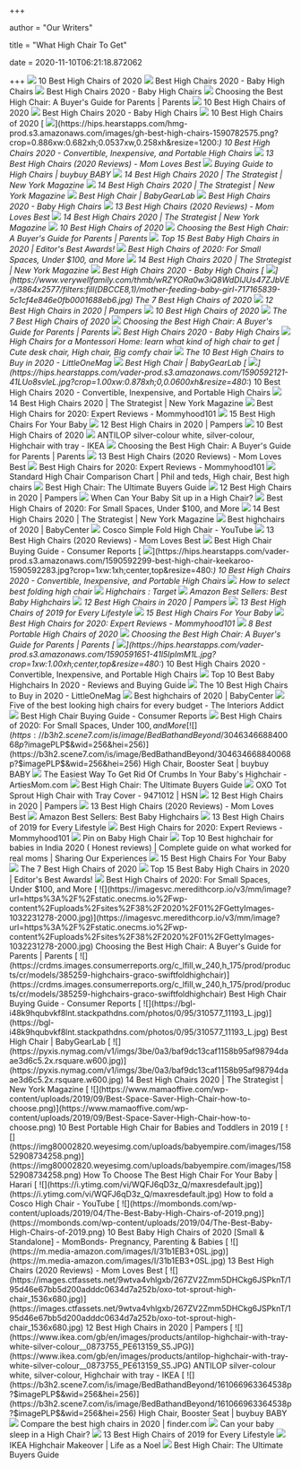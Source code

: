 +++
        
author = "Our Writers"
        
title = "What High Chair To Get"
        
date = 2020-11-10T06:21:18.872062
        
+++
[ ![](https://res.cloudinary.com/babylist/image/upload/f_auto,q_auto:best,c_scale/v1584597701/Best-of-high-chairs-2020-pin_glxmjb.jpg)](https://res.cloudinary.com/babylist/image/upload/f_auto,q_auto:best,c_scale/v1584597701/Best-of-high-chairs-2020-pin_glxmjb.jpg) 10 Best High Chairs of 2020
[ ![](http://images.agoramedia.com/wte3.0/gcms/Best-High-Chairs-2020-722x406.jpg?width=414)](http://images.agoramedia.com/wte3.0/gcms/Best-High-Chairs-2020-722x406.jpg?width=414) Best High Chairs 2020 - Baby High Chairs
[ ![](https://images.agoramedia.com/wte3.0/gcms/Peg-Perego-Siesta-High-Chair-Editors-Choice.jpg)](https://images.agoramedia.com/wte3.0/gcms/Peg-Perego-Siesta-High-Chair-Editors-Choice.jpg) Best High Chairs 2020 - Baby High Chairs
[ ![](https://imagesvc.meredithcorp.io/v3/mm/image?url=https%3A%2F%2Fstatic.onecms.io%2Fwp-content%2Fuploads%2Fsites%2F38%2F2020%2F01%2Fantilop-high-chair.jpeg)](https://imagesvc.meredithcorp.io/v3/mm/image?url=https%3A%2F%2Fstatic.onecms.io%2Fwp-content%2Fuploads%2Fsites%2F38%2F2020%2F01%2Fantilop-high-chair.jpeg) Choosing the Best High Chair: A Buyer's Guide for Parents | Parents
[ ![](https://images.ctfassets.net/50gzycvace50/1xMcZmxWi8yudIF69o2TzA/eca3f9a95006490a19b338b1095936c1/baby-jogger-city-bistro-high-chair-photo.jpg)](https://images.ctfassets.net/50gzycvace50/1xMcZmxWi8yudIF69o2TzA/eca3f9a95006490a19b338b1095936c1/baby-jogger-city-bistro-high-chair-photo.jpg) 10 Best High Chairs of 2020
[ ![](https://images.agoramedia.com/wte3.0/gcms/wte-awards-2019-mom-pick-Graco-Table2Table-Premier-Fold-7-in-1-Highchair.jpg)](https://images.agoramedia.com/wte3.0/gcms/wte-awards-2019-mom-pick-Graco-Table2Table-Premier-Fold-7-in-1-Highchair.jpg) Best High Chairs 2020 - Baby High Chairs
[ ![](https://images.ctfassets.net/50gzycvace50/10Di9Xumus0hDGokTN7Xr0/acefce2919dc5af2ed26df64e76f70b9/Screen_Shot_2019-01-29_at_12.05.41_PM.png)](https://images.ctfassets.net/50gzycvace50/10Di9Xumus0hDGokTN7Xr0/acefce2919dc5af2ed26df64e76f70b9/Screen_Shot_2019-01-29_at_12.05.41_PM.png) 10 Best High Chairs of 2020
[ ![](https://hips.hearstapps.com/hmg-prod.s3.amazonaws.com/images/gh-best-high-chairs-1590782575.png?crop=0.886xw:0.682xh;0.0537xw,0.258xh&resize=1200:*)](https://hips.hearstapps.com/hmg-prod.s3.amazonaws.com/images/gh-best-high-chairs-1590782575.png?crop=0.886xw:0.682xh;0.0537xw,0.258xh&resize=1200:*) 10 Best High Chairs 2020 - Convertible, Inexpensive, and Portable High  Chairs
[ ![](https://m.media-amazon.com/images/I/41eXLZbAKuL.jpg)](https://m.media-amazon.com/images/I/41eXLZbAKuL.jpg) 13 Best High Chairs (2020 Reviews) - Mom Loves Best
[ ![](http://s7d9.scene7.com/is/image/BedBathandBeyond/baby/images/product_guides/baby_indvprodguides_highchair_1016242071.jpg)](http://s7d9.scene7.com/is/image/BedBathandBeyond/baby/images/product_guides/baby_indvprodguides_highchair_1016242071.jpg) Buying Guide to High Chairs | buybuy BABY
[ ![](https://pyxis.nymag.com/v1/imgs/f3b/103/a01f2293377f21d200247208dc4127fbf8.rdeep-vertical.w245.jpg)](https://pyxis.nymag.com/v1/imgs/f3b/103/a01f2293377f21d200247208dc4127fbf8.rdeep-vertical.w245.jpg) 14 Best High Chairs 2020 | The Strategist | New York Magazine
[ ![](https://pyxis.nymag.com/v1/imgs/837/135/0382ade28274151ae8d6eb20595b3f0039-graco-simpleswitch-portable-high-chair-a.2x.rsquare.w600.jpg)](https://pyxis.nymag.com/v1/imgs/837/135/0382ade28274151ae8d6eb20595b3f0039-graco-simpleswitch-portable-high-chair-a.2x.rsquare.w600.jpg) 14 Best High Chairs 2020 | The Strategist | New York Magazine
[ ![](https://bgl-i48k9hqubvkf8lnt.stackpathdns.com/photos/1/85/319569_13545_M.jpg)](https://bgl-i48k9hqubvkf8lnt.stackpathdns.com/photos/1/85/319569_13545_M.jpg) Best High Chair | BabyGearLab
[ ![](https://images.agoramedia.com/wte3.0/gcms/Oribel-Cocoon-3-Stage-Easy-Clean.jpg)](https://images.agoramedia.com/wte3.0/gcms/Oribel-Cocoon-3-Stage-Easy-Clean.jpg) Best High Chairs 2020 - Baby High Chairs
[ ![](https://m.media-amazon.com/images/I/310SRTon0RL.jpg)](https://m.media-amazon.com/images/I/310SRTon0RL.jpg) 13 Best High Chairs (2020 Reviews) - Mom Loves Best
[ ![](https://pyxis.nymag.com/v1/imgs/e49/183/0641e5caf2ba9388b7e30f267a3895cc5c.rdeep-vertical.w245.jpg)](https://pyxis.nymag.com/v1/imgs/e49/183/0641e5caf2ba9388b7e30f267a3895cc5c.rdeep-vertical.w245.jpg) 14 Best High Chairs 2020 | The Strategist | New York Magazine
[ ![](https://images.ctfassets.net/50gzycvace50/a3dbee02aeb04caea248d3b5f6cb97e0f3feb3191221e82536394ef2fce66d46/4a7ee20b50890c90a5f4e4e8e0bd5771/a3dbee02aeb04caea248d3b5f6cb97e0f3feb3191221e82536394ef2fce66d46.png?fl=progressive&fm=jpg&bg=rgb:f9f9f9&w=620&h=620)](https://images.ctfassets.net/50gzycvace50/a3dbee02aeb04caea248d3b5f6cb97e0f3feb3191221e82536394ef2fce66d46/4a7ee20b50890c90a5f4e4e8e0bd5771/a3dbee02aeb04caea248d3b5f6cb97e0f3feb3191221e82536394ef2fce66d46.png?fl=progressive&fm=jpg&bg=rgb:f9f9f9&w=620&h=620) 10 Best High Chairs of 2020
[ ![](https://imagesvc.meredithcorp.io/v3/mm/image?url=https%3A%2F%2Fstatic.onecms.io%2Fwp-content%2Fuploads%2Fsites%2F38%2F2020%2F01%2Fingenuity-trio.jpg)](https://imagesvc.meredithcorp.io/v3/mm/image?url=https%3A%2F%2Fstatic.onecms.io%2Fwp-content%2Fuploads%2Fsites%2F38%2F2020%2F01%2Fingenuity-trio.jpg) Choosing the Best High Chair: A Buyer's Guide for Parents | Parents
[ ![](https://spacemazing.com/wp-content/uploads/2019/12/Baby-High-Chair-Wooden-High-Chair-with-Removable-Tray-and-Adjustable-Legs-for-BabyInfantsToddlers-e1582378605739.jpg)](https://spacemazing.com/wp-content/uploads/2019/12/Baby-High-Chair-Wooden-High-Chair-with-Removable-Tray-and-Adjustable-Legs-for-BabyInfantsToddlers-e1582378605739.jpg) Top 15 Best Baby High Chairs in 2020 | Editor's Best Awards!
[ ![](https://post.greatist.com/wp-content/uploads/2020/06/Best_High_Chairs_732x549.png)](https://post.greatist.com/wp-content/uploads/2020/06/Best_High_Chairs_732x549.png) Best High Chairs of 2020: For Small Spaces, Under $100, and More
[ ![](https://pyxis.nymag.com/v1/imgs/660/5af/d7682babb9e53c05f9930de875127add3d.rdeep-vertical.w245.jpg)](https://pyxis.nymag.com/v1/imgs/660/5af/d7682babb9e53c05f9930de875127add3d.rdeep-vertical.w245.jpg) 14 Best High Chairs 2020 | The Strategist | New York Magazine
[ ![](https://images.agoramedia.com/wte3.0/gcms/4moms-high-Chair-black.jpg)](https://images.agoramedia.com/wte3.0/gcms/4moms-high-Chair-black.jpg) Best High Chairs 2020 - Baby High Chairs
[ ![](https://www.verywellfamily.com/thmb/wRZYORa0w3iQ8WdDlJUs47ZJbVE=/3864x2577/filters:fill(DBCCE8,1)/mother-feeding-baby-girl-717165839-5c1cf4e846e0fb0001688eb6.jpg)](https://www.verywellfamily.com/thmb/wRZYORa0w3iQ8WdDlJUs47ZJbVE=/3864x2577/filters:fill(DBCCE8,1)/mother-feeding-baby-girl-717165839-5c1cf4e846e0fb0001688eb6.jpg) The 7 Best High Chairs of 2020
[ ![](https://images.ctfassets.net/9wtva4vhlgxb/1PjBrwANn0nZrLhIasaJ3z/102d349680dcc453d924f3126a06c561/peg-perego-prima-pappa-zero-3-high-chair_1536x680.jpg)](https://images.ctfassets.net/9wtva4vhlgxb/1PjBrwANn0nZrLhIasaJ3z/102d349680dcc453d924f3126a06c561/peg-perego-prima-pappa-zero-3-high-chair_1536x680.jpg) 12 Best High Chairs in 2020 | Pampers
[ ![](https://images.ctfassets.net/50gzycvace50/7d09ed0033c269584863bb8807f67aec0a013f78a169557b45147524e8b76bf8/a53840f6c59a37e6f6e294ebad46216a/7d09ed0033c269584863bb8807f67aec0a013f78a169557b45147524e8b76bf8.png?fl=progressive&fm=jpg&bg=rgb:f9f9f9&w=620&h=620)](https://images.ctfassets.net/50gzycvace50/7d09ed0033c269584863bb8807f67aec0a013f78a169557b45147524e8b76bf8/a53840f6c59a37e6f6e294ebad46216a/7d09ed0033c269584863bb8807f67aec0a013f78a169557b45147524e8b76bf8.png?fl=progressive&fm=jpg&bg=rgb:f9f9f9&w=620&h=620) 10 Best High Chairs of 2020
[ ![](https://www.verywellfamily.com/thmb/CnbBiHkNN2hd6RPd8hWsLxHl97M=/1474x1474/smart/filters:no_upscale()/ScreenShot2020-03-03at3.39.26PM-f72aed31d8f54d508236eead3db327e7.png)](https://www.verywellfamily.com/thmb/CnbBiHkNN2hd6RPd8hWsLxHl97M=/1474x1474/smart/filters:no_upscale()/ScreenShot2020-03-03at3.39.26PM-f72aed31d8f54d508236eead3db327e7.png) The 7 Best High Chairs of 2020
[ ![](https://static.onecms.io/wp-content/uploads/sites/38/2019/10/02185457/smiling-bab-in-high-chair-503f94c1-e1579296133414.jpg)](https://static.onecms.io/wp-content/uploads/sites/38/2019/10/02185457/smiling-bab-in-high-chair-503f94c1-e1579296133414.jpg) Choosing the Best High Chair: A Buyer's Guide for Parents | Parents
[ ![](https://images.agoramedia.com/wte3.0/gcms/Bloom-Fresco-Contempoarary-High-Chair-Frame-Only.jpg)](https://images.agoramedia.com/wte3.0/gcms/Bloom-Fresco-Contempoarary-High-Chair-Frame-Only.jpg) Best High Chairs 2020 - Baby High Chairs
[ ![](https://i.pinimg.com/originals/d3/60/07/d36007296f4633d397ce7b0b1786d217.png)](https://i.pinimg.com/originals/d3/60/07/d36007296f4633d397ce7b0b1786d217.png) High Chairs for a Montessori Home: learn what kind of high chair to get |  Cute desk chair, High chair, Big comfy chair
[ ![](https://littleonemag.com/wp-content/uploads/2020/04/High-Chairs.jpg)](https://littleonemag.com/wp-content/uploads/2020/04/High-Chairs.jpg) The 10 Best High Chairs to Buy in 2020 - LittleOneMag
[ ![](https://bgl-i48k9hqubvkf8lnt.stackpathdns.com/photos/1/89/319931_4991_L2.jpg)](https://bgl-i48k9hqubvkf8lnt.stackpathdns.com/photos/1/89/319931_4991_L2.jpg) Best High Chair | BabyGearLab
[ ![](https://hips.hearstapps.com/vader-prod.s3.amazonaws.com/1590592121-41LUo8svleL.jpg?crop=1.00xw:0.878xh;0,0.0600xh&resize=480:*)](https://hips.hearstapps.com/vader-prod.s3.amazonaws.com/1590592121-41LUo8svleL.jpg?crop=1.00xw:0.878xh;0,0.0600xh&resize=480:*) 10 Best High Chairs 2020 - Convertible, Inexpensive, and Portable High  Chairs
[ ![](https://pyxis.nymag.com/v1/imgs/a88/c4a/1e799c6c2b636df5a5a59683ef9ee52c8d-12-high-chairs-lede.rsocial.w1200.jpg)](https://pyxis.nymag.com/v1/imgs/a88/c4a/1e799c6c2b636df5a5a59683ef9ee52c8d-12-high-chairs-lede.rsocial.w1200.jpg) 14 Best High Chairs 2020 | The Strategist | New York Magazine
[ ![](https://mommyhood101.com/images/oxo-tot-sprout-high-chair.jpg)](https://mommyhood101.com/images/oxo-tot-sprout-high-chair.jpg) Best High Chairs for 2020: Expert Reviews - Mommyhood101
[ ![](https://cdn2.momjunction.com/wp-content/uploads/2015/04/15-Best-High-Chairs-For-Your-Baby-1.jpg)](https://cdn2.momjunction.com/wp-content/uploads/2015/04/15-Best-High-Chairs-For-Your-Baby-1.jpg) 15 Best High Chairs For Your Baby
[ ![](https://images.ctfassets.net/9wtva4vhlgxb/4sv0kqTgzVgMhf81PnNLQn/97a6de8539c809a1dc08829c138a5260/fisher-price-spacesaver-high-chair_1536x680.jpg)](https://images.ctfassets.net/9wtva4vhlgxb/4sv0kqTgzVgMhf81PnNLQn/97a6de8539c809a1dc08829c138a5260/fisher-price-spacesaver-high-chair_1536x680.jpg) 12 Best High Chairs in 2020 | Pampers
[ ![](https://images.ctfassets.net/50gzycvace50/d13d2104d639c358bbd4b769e66c6b1ad06c62bea3b41a93ae934b528cc5c7c2/6bf1ee68044409d5a443a68d0930b97e/d13d2104d639c358bbd4b769e66c6b1ad06c62bea3b41a93ae934b528cc5c7c2.png?fl=progressive&fm=jpg&bg=rgb:f9f9f9&w=620&h=620)](https://images.ctfassets.net/50gzycvace50/d13d2104d639c358bbd4b769e66c6b1ad06c62bea3b41a93ae934b528cc5c7c2/6bf1ee68044409d5a443a68d0930b97e/d13d2104d639c358bbd4b769e66c6b1ad06c62bea3b41a93ae934b528cc5c7c2.png?fl=progressive&fm=jpg&bg=rgb:f9f9f9&w=620&h=620) 10 Best High Chairs of 2020
[ ![](https://www.ikea.com/gb/en/images/products/antilop-highchair-with-tray-white-silver-colour__0873751_PE613155_S5.JPG)](https://www.ikea.com/gb/en/images/products/antilop-highchair-with-tray-white-silver-colour__0873751_PE613155_S5.JPG) ANTILOP silver-colour white, silver-colour, Highchair with tray - IKEA
[ ![](https://imagesvc.meredithcorp.io/v3/mm/image?url=https%3A%2F%2Fstatic.onecms.io%2Fwp-content%2Fuploads%2Fsites%2F38%2F2020%2F01%2Fstokke-tripp-trapp.jpg)](https://imagesvc.meredithcorp.io/v3/mm/image?url=https%3A%2F%2Fstatic.onecms.io%2Fwp-content%2Fuploads%2Fsites%2F38%2F2020%2F01%2Fstokke-tripp-trapp.jpg) Choosing the Best High Chair: A Buyer's Guide for Parents | Parents
[ ![](https://m.media-amazon.com/images/I/31nE-yvsrGL.jpg)](https://m.media-amazon.com/images/I/31nE-yvsrGL.jpg) 13 Best High Chairs (2020 Reviews) - Mom Loves Best
[ ![](https://mommyhood101.com/images/abiiehighchair.jpg)](https://mommyhood101.com/images/abiiehighchair.jpg) Best High Chairs for 2020: Expert Reviews - Mommyhood101
[ ![](https://i.pinimg.com/originals/86/54/8e/86548e15738eb7042c9d2ef2ba15b9c7.png)](https://i.pinimg.com/originals/86/54/8e/86548e15738eb7042c9d2ef2ba15b9c7.png) Standard High Chair Comparison Chart | Phil and teds, High chair, Best high  chairs
[ ![](https://parent.guide/wp-content/uploads/2015/05/baby-sitting-in-high-chair-being-fed-baby-food-by-mom.jpg)](https://parent.guide/wp-content/uploads/2015/05/baby-sitting-in-high-chair-being-fed-baby-food-by-mom.jpg) Best High Chair: The Ultimate Buyers Guide
[ ![](https://images.ctfassets.net/9wtva4vhlgxb/IIMU437GGhrB7kBxsQyfJ/23b05aaf07489d8a15e2a13f31117f69/summer-infant-pop-and-sit-portable-highchair_1536x680.jpg)](https://images.ctfassets.net/9wtva4vhlgxb/IIMU437GGhrB7kBxsQyfJ/23b05aaf07489d8a15e2a13f31117f69/summer-infant-pop-and-sit-portable-highchair_1536x680.jpg) 12 Best High Chairs in 2020 | Pampers
[ ![](https://www.verywellfamily.com/thmb/Qpx8uJHsozEyTxtMczBIy_WCNAs=/1885x1414/smart/filters:no_upscale()/98011882-56a059783df78cafdaa12674.jpg)](https://www.verywellfamily.com/thmb/Qpx8uJHsozEyTxtMczBIy_WCNAs=/1885x1414/smart/filters:no_upscale()/98011882-56a059783df78cafdaa12674.jpg) When Can Your Baby Sit up in a High Chair?
[ ![](https://i0.wp.com/post.healthline.com/wp-content/uploads/2020/07/Baby_High_Chairs_summer_pop.png?w=315&h=840)](https://i0.wp.com/post.healthline.com/wp-content/uploads/2020/07/Baby_High_Chairs_summer_pop.png?w=315&h=840) Best High Chairs of 2020: For Small Spaces, Under $100, and More
[ ![](https://pyxis.nymag.com/v1/imgs/930/b58/b5c305e2a285b26116fa96ef862995fa51.rdeep-vertical.w245.jpg)](https://pyxis.nymag.com/v1/imgs/930/b58/b5c305e2a285b26116fa96ef862995fa51.rdeep-vertical.w245.jpg) 14 Best High Chairs 2020 | The Strategist | New York Magazine
[ ![](https://www.babycenter.com/ims/2020/10/peg-perego-highchair-oct-26-20_4x3.jpg.pagespeed.ce.z4tNS_DnJH.jpg)](https://www.babycenter.com/ims/2020/10/peg-perego-highchair-oct-26-20_4x3.jpg.pagespeed.ce.z4tNS_DnJH.jpg) Best highchairs of 2020 | BabyCenter
[ ![](https://i.ytimg.com/vi/5g1FTLG6jxw/maxresdefault.jpg)](https://i.ytimg.com/vi/5g1FTLG6jxw/maxresdefault.jpg) Cosco Simple Fold High Chair - YouTube
[ ![](https://m.media-amazon.com/images/I/41aIwacSGpL.jpg)](https://m.media-amazon.com/images/I/41aIwacSGpL.jpg) 13 Best High Chairs (2020 Reviews) - Mom Loves Best
[ ![](https://crdms.images.consumerreports.org/c_lfill,w_240,h_175/prod/products/cr/models/304401-highchairs-summerinfant-bentwood)](https://crdms.images.consumerreports.org/c_lfill,w_240,h_175/prod/products/cr/models/304401-highchairs-summerinfant-bentwood) Best High Chair Buying Guide - Consumer Reports
[ ![](https://hips.hearstapps.com/vader-prod.s3.amazonaws.com/1590592299-best-high-chair-keekaroo-1590592283.jpg?crop=1xw:1xh;center,top&resize=480:*)](https://hips.hearstapps.com/vader-prod.s3.amazonaws.com/1590592299-best-high-chair-keekaroo-1590592283.jpg?crop=1xw:1xh;center,top&resize=480:*) 10 Best High Chairs 2020 - Convertible, Inexpensive, and Portable High  Chairs
[ ![](https://cdn.slidesharecdn.com/ss_thumbnails/howtoselectbestfoldinghighchair-190511070352-thumbnail-4.jpg?cb=1557558270)](https://cdn.slidesharecdn.com/ss_thumbnails/howtoselectbestfoldinghighchair-190511070352-thumbnail-4.jpg?cb=1557558270) How to select best folding high chair
[ ![](https://target.scene7.com/is/image/Target/BabyBub_Highchairs_Boosters-200402-1585861578345)](https://target.scene7.com/is/image/Target/BabyBub_Highchairs_Boosters-200402-1585861578345) Highchairs : Target
[ ![](https://images-na.ssl-images-amazon.com/images/I/71TVaHJBDhL._AC_UL200_SR200,200_.jpg)](https://images-na.ssl-images-amazon.com/images/I/71TVaHJBDhL._AC_UL200_SR200,200_.jpg) Amazon Best Sellers: Best Baby Highchairs
[ ![](https://images.ctfassets.net/9wtva4vhlgxb/2MzPG51T8s30aQz4XoyEFo/fcc86621e4fd07c9822a05a208049ff5/best_high_chair_1536x680.jpeg)](https://images.ctfassets.net/9wtva4vhlgxb/2MzPG51T8s30aQz4XoyEFo/fcc86621e4fd07c9822a05a208049ff5/best_high_chair_1536x680.jpeg) 12 Best High Chairs in 2020 | Pampers
[ ![](https://images.ctfassets.net/6m9bd13t776q/3jbOJ4flH6LfZHUs42Kowz/881e473af5ae4587de14d4115cce43e6/02-lalo-high-chair-750x900.jpg?q=75)](https://images.ctfassets.net/6m9bd13t776q/3jbOJ4flH6LfZHUs42Kowz/881e473af5ae4587de14d4115cce43e6/02-lalo-high-chair-750x900.jpg?q=75) 13 Best High Chairs of 2019 for Every Lifestyle
[ ![](https://cdn2.momjunction.com/wp-content/uploads/2015/04/Cosco-Simple-Fold-High-Chair.jpg)](https://cdn2.momjunction.com/wp-content/uploads/2015/04/Cosco-Simple-Fold-High-Chair.jpg) 15 Best High Chairs For Your Baby
[ ![](https://mommyhood101.com/images/stokke-tripp-trapp-high-chair.jpg)](https://mommyhood101.com/images/stokke-tripp-trapp-high-chair.jpg) Best High Chairs for 2020: Expert Reviews - Mommyhood101
[ ![](https://res.cloudinary.com/babylist/image/upload/f_auto,q_auto:best,c_scale,w_768/v1550180463/Portable__high_chair_guide_header_c1gxv3.jpg)](https://res.cloudinary.com/babylist/image/upload/f_auto,q_auto:best,c_scale,w_768/v1550180463/Portable__high_chair_guide_header_c1gxv3.jpg) 8 Best Portable High Chairs of 2020
[ ![](https://imagesvc.meredithcorp.io/v3/mm/image?url=https%3A%2F%2Fstatic.onecms.io%2Fwp-content%2Fuploads%2Fsites%2F38%2F2020%2F01%2Fgraco-blossom-high-chair-baby.jpg)](https://imagesvc.meredithcorp.io/v3/mm/image?url=https%3A%2F%2Fstatic.onecms.io%2Fwp-content%2Fuploads%2Fsites%2F38%2F2020%2F01%2Fgraco-blossom-high-chair-baby.jpg) Choosing the Best High Chair: A Buyer's Guide for Parents | Parents
[ ![](https://hips.hearstapps.com/vader-prod.s3.amazonaws.com/1590591651-41l5IpImM1L.jpg?crop=1xw:1.00xh;center,top&resize=480:*)](https://hips.hearstapps.com/vader-prod.s3.amazonaws.com/1590591651-41l5IpImM1L.jpg?crop=1xw:1.00xh;center,top&resize=480:*) 10 Best High Chairs 2020 - Convertible, Inexpensive, and Portable High  Chairs
[ ![](https://awesometoplist.com/wp-content/uploads/2019/08/7-Ingenuity-Trio-3-in-1-High-Chair.jpg)](https://awesometoplist.com/wp-content/uploads/2019/08/7-Ingenuity-Trio-3-in-1-High-Chair.jpg) Top 10 Best Baby Highchairs In 2020 - Reviews and Buying Guide
[ ![](https://littleonemag.com/wp-content/uploads/2020/04/61Ktk2UwvL._SL1192_-341x400.jpg)](https://littleonemag.com/wp-content/uploads/2020/04/61Ktk2UwvL._SL1192_-341x400.jpg) The 10 Best High Chairs to Buy in 2020 - LittleOneMag
[ ![](https://www.babycenter.com/ims/2020/10/Nomi-highchair-Oct-26-20_4x3.jpg.pagespeed.ce.c_CzL6pD90.jpg)](https://www.babycenter.com/ims/2020/10/Nomi-highchair-Oct-26-20_4x3.jpg.pagespeed.ce.c_CzL6pD90.jpg) Best highchairs of 2020 | BabyCenter
[ ![](https://files.theinteriorsaddict.com/uploads/2016/06/Design-Stuff-640x785.png)](https://files.theinteriorsaddict.com/uploads/2016/06/Design-Stuff-640x785.png) Five of the best looking high chairs for every budget - The Interiors Addict
[ ![](https://crdms.images.consumerreports.org/c_lfill,w_240,h_175/prod/products/cr/models/385258-highchairs-inglesina-gustohighchair)](https://crdms.images.consumerreports.org/c_lfill,w_240,h_175/prod/products/cr/models/385258-highchairs-inglesina-gustohighchair) Best High Chair Buying Guide - Consumer Reports
[ ![](https://i0.wp.com/post.healthline.com/wp-content/uploads/2020/07/Baby_High_Chairs_4moms.png?w=315&h=840)](https://i0.wp.com/post.healthline.com/wp-content/uploads/2020/07/Baby_High_Chairs_4moms.png?w=315&h=840) Best High Chairs of 2020: For Small Spaces, Under $100, and More
[ ![](https://b3h2.scene7.com/is/image/BedBathandBeyond/304634668840068p?$imagePLP$&wid=256&hei=256)](https://b3h2.scene7.com/is/image/BedBathandBeyond/304634668840068p?$imagePLP$&wid=256&hei=256) High Chair, Booster Seat | buybuy BABY
[ ![](http://artiesmom.com/wp-content/uploads/2019/07/The-Easiest-Way-To-Get-Rid-Of-Highchair-Crumbs-1-e1582317638605.png)](http://artiesmom.com/wp-content/uploads/2019/07/The-Easiest-Way-To-Get-Rid-Of-Highchair-Crumbs-1-e1582317638605.png) The Easiest Way To Get Rid Of Crumbs In Your Baby's Highchair -  ArtiesMom.com
[ ![](https://parent.guide/wp-content/uploads/2018/10/christian-hermann-mpr5QrN9rjM-unsplash.jpg)](https://parent.guide/wp-content/uploads/2018/10/christian-hermann-mpr5QrN9rjM-unsplash.jpg) Best High Chair: The Ultimate Buyers Guide
[ ![](https://i03.hsncdn.com/is/image/HomeShoppingNetwork/prodfull/oxo-tot-sprout-high-chair-with-tray-cover-d-2020030312340926~9471012w_0MU.jpg)](https://i03.hsncdn.com/is/image/HomeShoppingNetwork/prodfull/oxo-tot-sprout-high-chair-with-tray-cover-d-2020030312340926~9471012w_0MU.jpg) OXO Tot Sprout High Chair with Tray Cover - 9471012 | HSN
[ ![](https://images.ctfassets.net/9wtva4vhlgxb/3My08rhfVQq08r1Lx26uW7/45fede8bf88f74849dceeadf7c775101/ingenuity-trio-3-in-1-high-chair_1536x680.jpg)](https://images.ctfassets.net/9wtva4vhlgxb/3My08rhfVQq08r1Lx26uW7/45fede8bf88f74849dceeadf7c775101/ingenuity-trio-3-in-1-high-chair_1536x680.jpg) 12 Best High Chairs in 2020 | Pampers
[ ![](https://m.media-amazon.com/images/I/31Z8qYc84SL.jpg)](https://m.media-amazon.com/images/I/31Z8qYc84SL.jpg) 13 Best High Chairs (2020 Reviews) - Mom Loves Best
[ ![](https://images-na.ssl-images-amazon.com/images/I/91RSirjKt0L._AC_UL200_SR200,200_.jpg)](https://images-na.ssl-images-amazon.com/images/I/91RSirjKt0L._AC_UL200_SR200,200_.jpg) Amazon Best Sellers: Best Baby Highchairs
[ ![](https://images.ctfassets.net/6m9bd13t776q/4XSEe4fxXG0sKuo8E626aq/803bc5b0d587e1c159c9b872c93bf503/most-stylish-high-chairs-baby-dad-2160x1200.jpg?h=367&q=75&w=660)](https://images.ctfassets.net/6m9bd13t776q/4XSEe4fxXG0sKuo8E626aq/803bc5b0d587e1c159c9b872c93bf503/most-stylish-high-chairs-baby-dad-2160x1200.jpg?h=367&q=75&w=660) 13 Best High Chairs of 2019 for Every Lifestyle
[ ![](https://mommyhood101.com/images/fisher-price-space-saver-high-chair.jpg)](https://mommyhood101.com/images/fisher-price-space-saver-high-chair.jpg) Best High Chairs for 2020: Expert Reviews - Mommyhood101
[ ![](https://i.pinimg.com/originals/07/d3/0a/07d30a52fa252f3cdd0ddff228ad7ec1.png)](https://i.pinimg.com/originals/07/d3/0a/07d30a52fa252f3cdd0ddff228ad7ec1.png) Pin on Baby High Chair
[ ![](https://ws-in.amazon-adsystem.com/widgets/q?_encoding=UTF8&ASIN=B074L745BV&Format=_SL250_&ID=AsinImage&MarketPlace=IN&ServiceVersion=20070822&WS=1&tag=wwwsharingour-21&language=en_IN)](https://ws-in.amazon-adsystem.com/widgets/q?_encoding=UTF8&ASIN=B074L745BV&Format=_SL250_&ID=AsinImage&MarketPlace=IN&ServiceVersion=20070822&WS=1&tag=wwwsharingour-21&language=en_IN) Top 10 Best highchair for babies in India 2020 ( Honest reviews) | Complete  guide on what worked for real moms | Sharing Our Experiences
[ ![](https://cdn2.momjunction.com/wp-content/uploads/2015/04/Evenflo-Convertible-High-Chair.jpg)](https://cdn2.momjunction.com/wp-content/uploads/2015/04/Evenflo-Convertible-High-Chair.jpg) 15 Best High Chairs For Your Baby
[ ![](https://m.media-amazon.com/images/I/317ro8B7HLL.jpg)](https://m.media-amazon.com/images/I/317ro8B7HLL.jpg) The 7 Best High Chairs of 2020
[ ![](https://spacemazing.com/wp-content/uploads/2019/12/INFANS-High-Chair-Folding-3-in-1-Convertible-Highchair-with-Detachable-Double-Tray-Adjustable-Legs-for-Baby-Toddler-300x300.jpg)](https://spacemazing.com/wp-content/uploads/2019/12/INFANS-High-Chair-Folding-3-in-1-Convertible-Highchair-with-Detachable-Double-Tray-Adjustable-Legs-for-Baby-Toddler-300x300.jpg) Top 15 Best Baby High Chairs in 2020 | Editor's Best Awards!
[ ![](https://i0.wp.com/post.healthline.com/wp-content/uploads/2020/07/Baby_High_Chairs_Ikea.png?w=315&h=840)](https://i0.wp.com/post.healthline.com/wp-content/uploads/2020/07/Baby_High_Chairs_Ikea.png?w=315&h=840) Best High Chairs of 2020: For Small Spaces, Under $100, and More
[ ![](https://imagesvc.meredithcorp.io/v3/mm/image?url=https%3A%2F%2Fstatic.onecms.io%2Fwp-content%2Fuploads%2Fsites%2F38%2F2020%2F01%2FGettyImages-1032231278-2000.jpg)](https://imagesvc.meredithcorp.io/v3/mm/image?url=https%3A%2F%2Fstatic.onecms.io%2Fwp-content%2Fuploads%2Fsites%2F38%2F2020%2F01%2FGettyImages-1032231278-2000.jpg) Choosing the Best High Chair: A Buyer's Guide for Parents | Parents
[ ![](https://crdms.images.consumerreports.org/c_lfill,w_240,h_175/prod/products/cr/models/385259-highchairs-graco-swiftfoldhighchair)](https://crdms.images.consumerreports.org/c_lfill,w_240,h_175/prod/products/cr/models/385259-highchairs-graco-swiftfoldhighchair) Best High Chair Buying Guide - Consumer Reports
[ ![](https://bgl-i48k9hqubvkf8lnt.stackpathdns.com/photos/0/95/310577_11193_L.jpg)](https://bgl-i48k9hqubvkf8lnt.stackpathdns.com/photos/0/95/310577_11193_L.jpg) Best High Chair | BabyGearLab
[ ![](https://pyxis.nymag.com/v1/imgs/3be/0a3/baf9dc13caf1158b95af98794daae3d6c5.2x.rsquare.w600.jpg)](https://pyxis.nymag.com/v1/imgs/3be/0a3/baf9dc13caf1158b95af98794daae3d6c5.2x.rsquare.w600.jpg) 14 Best High Chairs 2020 | The Strategist | New York Magazine
[ ![](https://www.mamaoffive.com/wp-content/uploads/2019/09/Best-Space-Saver-High-Chair-how-to-choose.png)](https://www.mamaoffive.com/wp-content/uploads/2019/09/Best-Space-Saver-High-Chair-how-to-choose.png) 10 Best Portable High Chair for Babies and Toddlers in 2019
[ ![](https://img80002820.weyesimg.com/uploads/babyempire.com/images/15852908734258.png)](https://img80002820.weyesimg.com/uploads/babyempire.com/images/15852908734258.png) How To Choose The Best High Chair For Your Baby | Harari
[ ![](https://i.ytimg.com/vi/WQFJ6qD3z_Q/maxresdefault.jpg)](https://i.ytimg.com/vi/WQFJ6qD3z_Q/maxresdefault.jpg) How to fold a Cosco High Chair - YouTube
[ ![](https://mombonds.com/wp-content/uploads/2019/04/The-Best-Baby-High-Chairs-of-2019.png)](https://mombonds.com/wp-content/uploads/2019/04/The-Best-Baby-High-Chairs-of-2019.png) 10 Best Baby High Chairs of 2020 [Small & Standalone] - MomBonds-  Pregnancy, Parenting & Babies
[ ![](https://m.media-amazon.com/images/I/31b1EB3+0SL.jpg)](https://m.media-amazon.com/images/I/31b1EB3+0SL.jpg) 13 Best High Chairs (2020 Reviews) - Mom Loves Best
[ ![](https://images.ctfassets.net/9wtva4vhlgxb/267ZV2Zmm5DHCkg6JSPknT/195d46e67bb5d200adddc0634d7a252b/oxo-tot-sprout-high-chair_1536x680.jpg)](https://images.ctfassets.net/9wtva4vhlgxb/267ZV2Zmm5DHCkg6JSPknT/195d46e67bb5d200adddc0634d7a252b/oxo-tot-sprout-high-chair_1536x680.jpg) 12 Best High Chairs in 2020 | Pampers
[ ![](https://www.ikea.com/gb/en/images/products/antilop-highchair-with-tray-white-silver-colour__0873755_PE613159_S5.JPG)](https://www.ikea.com/gb/en/images/products/antilop-highchair-with-tray-white-silver-colour__0873755_PE613159_S5.JPG) ANTILOP silver-colour white, silver-colour, Highchair with tray - IKEA
[ ![](https://b3h2.scene7.com/is/image/BedBathandBeyond/161066963364538p?$imagePLP$&wid=256&hei=256)](https://b3h2.scene7.com/is/image/BedBathandBeyond/161066963364538p?$imagePLP$&wid=256&hei=256) High Chair, Booster Seat | buybuy BABY
[ ![](https://dvh1deh6tagwk.cloudfront.net/finder-us/wp-uploads/2019/05/HighChairFeaturedImage-GettyImages-250x250.png)](https://dvh1deh6tagwk.cloudfront.net/finder-us/wp-uploads/2019/05/HighChairFeaturedImage-GettyImages-250x250.png) Compare the best high chairs in 2020 | finder.com
[ ![](https://static.wixstatic.com/media/70a237_47f864d0dfea49a7a56f28daeeffb954~mv2.jpg/v1/fill/w_848,h_564,al_c,q_90/70a237_47f864d0dfea49a7a56f28daeeffb954~mv2.jpg)](https://static.wixstatic.com/media/70a237_47f864d0dfea49a7a56f28daeeffb954~mv2.jpg/v1/fill/w_848,h_564,al_c,q_90/70a237_47f864d0dfea49a7a56f28daeeffb954~mv2.jpg) Can your baby sleep in a High Chair?
[ ![](https://images.ctfassets.net/6m9bd13t776q/5EaTZNxvMXryzXhjmBG55W/e12f026bf7b3842bcc630e3688f6a669/09-4moms-high-chair-750x900.jpg?q=75)](https://images.ctfassets.net/6m9bd13t776q/5EaTZNxvMXryzXhjmBG55W/e12f026bf7b3842bcc630e3688f6a669/09-4moms-high-chair-750x900.jpg?q=75) 13 Best High Chairs of 2019 for Every Lifestyle
[ ![](http://lh3.googleusercontent.com/-NYsqbXojSuk/VZrBu4FQ0pI/AAAAAAAABNw/O2Ui94bCLHo/s640/blogger-image--1709588934.jpg)](http://lh3.googleusercontent.com/-NYsqbXojSuk/VZrBu4FQ0pI/AAAAAAAABNw/O2Ui94bCLHo/s640/blogger-image--1709588934.jpg) IKEA Highchair Makeover | Life as a Noel
[ ![](https://parent.guide/wp-content/uploads/2018/10/baby-s-green-and-purple-highchair-973970.jpg)](https://parent.guide/wp-content/uploads/2018/10/baby-s-green-and-purple-highchair-973970.jpg) Best High Chair: The Ultimate Buyers Guide
